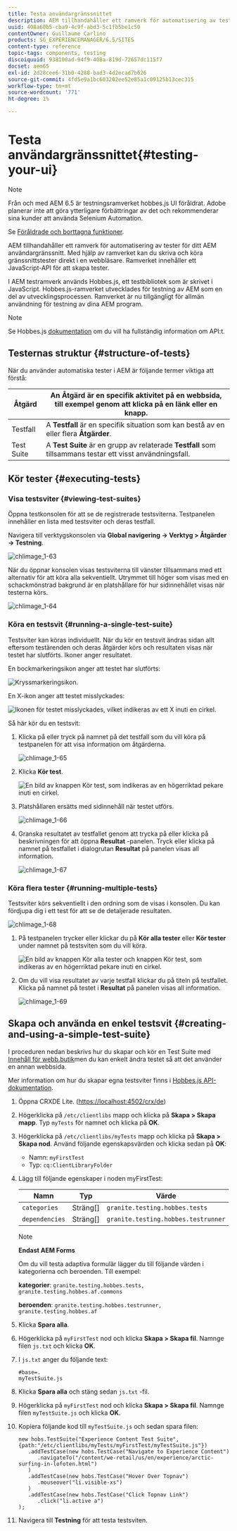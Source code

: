 ```yaml
---
title: Testa användargränssnittet
description: AEM tillhandahåller ett ramverk för automatisering av tester för ditt AEM användargränssnitt
uuid: 408a60b5-cba9-4c9f-abd3-5c1fb5be1c50
contentOwner: Guillaume Carlino
products: SG_EXPERIENCEMANAGER/6.5/SITES
content-type: reference
topic-tags: components, testing
discoiquuid: 938100ad-94f9-408a-819d-72657dc115f7
docset: aem65
exl-id: 2d28cee6-31b0-4288-bad3-4d2ecad7b626
source-git-commit: 4fd5e9a1bc603202ee52e85a1c09125b13cec315
workflow-type: tm+mt
source-wordcount: '771'
ht-degree: 1%

---
```


# Testa användargränssnittet{#testing-your-ui}

>[!NOTE]
>
>Från och med AEM 6.5 är testningsramverket hobbes.js UI föråldrat. Adobe planerar inte att göra ytterligare förbättringar av det och rekommenderar sina kunder att använda Selenium Automation.
>
>Se [Föråldrade och borttagna funktioner](/help/release-notes/deprecated-removed-features.md).

AEM tillhandahåller ett ramverk för automatisering av tester för ditt AEM användargränssnitt. Med hjälp av ramverket kan du skriva och köra gränssnittstester direkt i en webbläsare. Ramverket innehåller ett JavaScript-API för att skapa tester.

I AEM testramverk används Hobbes.js, ett testbibliotek som är skrivet i JavaScript. Hobbes.js-ramverket utvecklades för testning av AEM som en del av utvecklingsprocessen. Ramverket är nu tillgängligt för allmän användning för testning av dina AEM program.

>[!NOTE]
>
>Se Hobbes.js [dokumentation](https://developer.adobe.com/experience-manager/reference-materials/6-5/test-api/index.html) om du vill ha fullständig information om API:t.

## Testernas struktur {#structure-of-tests}

När du använder automatiska tester i AEM är följande termer viktiga att förstå:

| Åtgärd | An **Åtgärd** är en specifik aktivitet på en webbsida, till exempel genom att klicka på en länk eller en knapp. |
|---|---|
| Testfall | A **Testfall** är en specifik situation som kan bestå av en eller flera **Åtgärder**. |
| Test Suite | A **Test Suite** är en grupp av relaterade **Testfall** som tillsammans testar ett visst användningsfall. |

## Kör tester {#executing-tests}

### Visa testsviter {#viewing-test-suites}

Öppna testkonsolen för att se de registrerade testsviterna. Testpanelen innehåller en lista med testsviter och deras testfall.

Navigera till verktygskonsolen via **Global navigering -> Verktyg > Åtgärder -> Testning**.

![chlimage_1-63](assets/chlimage_1-63.png)

När du öppnar konsolen visas testsviterna till vänster tillsammans med ett alternativ för att köra alla sekventiellt. Utrymmet till höger som visas med en schackmönstrad bakgrund är en platshållare för hur sidinnehållet visas när testerna körs.

![chlimage_1-64](assets/chlimage_1-64.png)

### Köra en testsvit {#running-a-single-test-suite}

Testsviter kan köras individuellt. När du kör en testsvit ändras sidan allt eftersom testärenden och deras åtgärder körs och resultaten visas när testet har slutförts. Ikoner anger resultatet.

En bockmarkeringsikon anger att testet har slutförts:

![Kryssmarkeringsikon.](do-not-localize/chlimage_1-2.png)

En X-ikon anger att testet misslyckades:

![Ikonen för testet misslyckades, vilket indikeras av ett X inuti en cirkel.](do-not-localize/chlimage_1-3.png)

Så här kör du en testsvit:

1. Klicka på eller tryck på namnet på det testfall som du vill köra på testpanelen för att visa information om åtgärderna.

   ![chlimage_1-65](assets/chlimage_1-65.png)

1. Klicka **Kör test**.

   ![En bild av knappen Kör test, som indikeras av en högerriktad pekare inuti en cirkel.](do-not-localize/chlimage_1-4.png)

1. Platshållaren ersätts med sidinnehåll när testet utförs.

   ![chlimage_1-66](assets/chlimage_1-66.png)

1. Granska resultatet av testfallet genom att trycka på eller klicka på beskrivningen för att öppna **Resultat** -panelen. Tryck eller klicka på namnet på testfallet i dialogrutan **Resultat** på panelen visas all information.

   ![chlimage_1-67](assets/chlimage_1-67.png)

### Köra flera tester {#running-multiple-tests}

Testsviter körs sekventiellt i den ordning som de visas i konsolen. Du kan fördjupa dig i ett test för att se de detaljerade resultaten.

![chlimage_1-68](assets/chlimage_1-68.png)

1. På testpanelen trycker eller klickar du på **Kör alla tester** eller **Kör tester** under namnet på testsviten som du vill köra.

   ![En bild av knappen Kör alla tester och knappen Kör test, som indikeras av en högerriktad pekare inuti en cirkel.](do-not-localize/chlimage_1-5.png)

1. Om du vill visa resultatet av varje testfall klickar du på titeln på testfallet. Klicka på namnet på testet i **Resultat** på panelen visas all information.

   ![chlimage_1-69](assets/chlimage_1-69.png)

## Skapa och använda en enkel testsvit {#creating-and-using-a-simple-test-suite}

I proceduren nedan beskrivs hur du skapar och kör en Test Suite med [Innehåll för webb.butik](/help/sites-developing/we-retail.md)men du kan enkelt ändra testet så att det använder en annan webbsida.

Mer information om hur du skapar egna testsviter finns i [Hobbes.js API-dokumentation](https://developer.adobe.com/experience-manager/reference-materials/6-5/test-api/index.html).

1. Öppna CRXDE Lite. ([https://localhost:4502/crx/de](https://localhost:4502/crx/de))
1. Högerklicka på `/etc/clientlibs` mapp och klicka på **Skapa > Skapa mapp**. Typ `myTests` för namnet och klicka på **OK**.
1. Högerklicka på `/etc/clientlibs/myTests` mapp och klicka på **Skapa > Skapa nod**. Använd följande egenskapsvärden och klicka sedan på **OK**:

   * Namn: `myFirstTest`
   * Typ: `cq:ClientLibraryFolder`

1. Lägg till följande egenskaper i noden myFirstTest:

   | Namn | Typ | Värde |
   |---|---|---|
   | `categories` | Sträng[] | `granite.testing.hobbes.tests` |
   | `dependencies` | Sträng[] | `granite.testing.hobbes.testrunner` |

   >[!NOTE]
   >
   >**Endast AEM Forms**
   >
   >
   >Om du vill testa adaptiva formulär lägger du till följande värden i kategorierna och beroenden. Till exempel:
   >
   >
   >**kategorier**: `granite.testing.hobbes.tests, granite.testing.hobbes.af.commons`
   >
   >
   >**beroenden**: `granite.testing.hobbes.testrunner, granite.testing.hobbes.af`

1. Klicka **Spara alla**.
1. Högerklicka på `myFirstTest` nod och klicka **Skapa > Skapa fil**. Namnge filen `js.txt` och klicka **OK**.
1. I `js.txt` anger du följande text:

   ```
   #base=.
   myTestSuite.js
   ```

1. Klicka **Spara alla** och stäng sedan `js.txt` -fil.
1. Högerklicka på `myFirstTest` nod och klicka **Skapa > Skapa fil**. Namnge filen `myTestSuite.js` och klicka **OK**.
1. Kopiera följande kod till `myTestSuite.js` och sedan spara filen:

   ```
   new hobs.TestSuite("Experience Content Test Suite", {path:"/etc/clientlibs/myTests/myFirstTest/myTestSuite.js"})
      .addTestCase(new hobs.TestCase("Navigate to Experience Content")
         .navigateTo("/content/we-retail/us/en/experience/arctic-surfing-in-lofoten.html")
      )
      .addTestCase(new hobs.TestCase("Hover Over Topnav")
         .mouseover("li.visible-xs")
      )
      .addTestCase(new hobs.TestCase("Click Topnav Link")
         .click("li.active a")
   );
   ```

1. Navigera till **Testning** för att testa testsviten.
